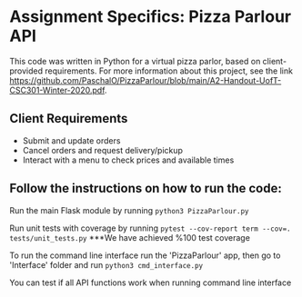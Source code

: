 # Assignment Specifics: Pizza Parlour API

This code was written in Python for a virtual pizza parlor, based on client-provided requirements. 
For more information about this project, see the link https://github.com/PaschalO/PizzaParlour/blob/main/A2-Handout-UofT-CSC301-Winter-2020.pdf.

## Client Requirements
- Submit and update orders
- Cancel orders and request delivery/pickup
- Interact with a menu to check prices and available times

## Follow the instructions on how to run the code:

Run the main Flask module by running `python3 PizzaParlour.py`

Run unit tests with coverage by running `pytest --cov-report term --cov=. tests/unit_tests.py`
***We have achieved %100 test coverage

To run the command line interface run the 'PizzaParlour' app, then go to 'Interface' folder and run `python3 cmd_interface.py`

You can test if all API functions work when running command line interface
